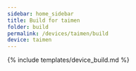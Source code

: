 ```yaml
---
sidebar: home_sidebar
title: Build for taimen
folder: build
permalink: /devices/taimen/build
device: taimen
---
```

{% include templates/device_build.md %}
